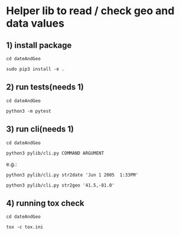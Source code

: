 # Helper lib to read / check geo and data values


## 1) install package
```
cd dateAndGeo
```
```
sudo pip3 install -e .
```

## 2) run tests(needs 1)
```
cd dateAndGeo
```
```
python3 -m pytest
```

## 3) run cli(needs 1)
```
cd dateAndGeo
```
```
python3 pylib/cli.py COMMAND ARGUMENT
```
e.g.:

```
python3 pylib/cli.py str2date 'Jun 1 2005  1:33PM'
```
```
python3 pylib/cli.py str2geo '41.5,-81.0'
```

## 4) running tox check
```
cd dateAndGeo
```
```
tox -c tox.ini
```